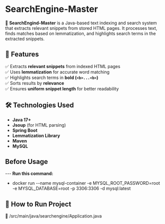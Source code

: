 # SearchEngine-Master

🚀 **SearchEngind-Master** is a Java-based text indexing and search system that extracts relevant snippets from stored HTML pages. It processes text, finds matches based on lemmatization, and highlights search terms in the extracted snippets.

## 📌 Features

✅ Extracts **relevant snippets** from indexed HTML pages  
✅ Uses **lemmatization** for accurate word matching  
✅ Highlights search terms in **bold (`<b>...<b>`)**  
✅ Sorts results by **relevance**  
✅ Ensures **uniform snippet length** for better readability  

## 🛠️ Technologies Used

- **Java 17+**
- **Jsoup** (for HTML parsing)
- **Spring Boot** 
- **Lemmatization Library** 
- **Maven** 
- **MySQL**
## Before Usage
--- **Run this command:**
- docker run --name mysql-container -e MYSQL_ROOT_PASSWORD=root -e MYSQL_DATABASE=root -p 3306:3306 -d mysql:latest


## 📂 How to Run Project
📂 /src/main/java/searchengine/Application.java

